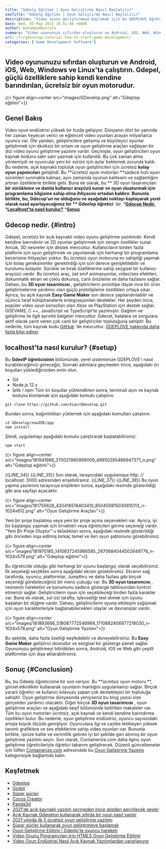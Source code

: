 ```yaml
---
title: "Gdeelp Eğitimi | Oyun Geliştirme Nasıl Başlatılır" 
seoTitle: "Gdeelp Eğitimi | Oyun Geliştirme Nasıl Başlatılır" 
description: "Video oyunu geliştirmeye başlamak için bu GDEPLOVE öğretici makalesini izleyin. Gdeelp kendi kendine barındırılır ve onunla başlamak için programlama becerileri gerektirmez." 
date: Wed, 05 May 2021 16:51:40 +0000
author: muhammadmustafa
summary: "Video oyununuzu sıfırdan oluşturun ve Android, iOS, Web, Windows ve Linux'ta çalıştırın. Gdepel, güçlü özelliklere sahip kendi kendine barındırılan, ücretsiz bir oyun motorudur." 
url: /tr/gdevelop-tutorial-how-to-start-game-development/
categories: ['Game Development Software']
---
```


## Video oyununuzu sıfırdan oluşturun ve Android, iOS, Web, Windows ve Linux'ta çalıştırın. Gdepel, güçlü özelliklere sahip kendi kendine barındırılan, ücretsiz bir oyun motorudur.

{{< figure align=center src="images/GDevelop.png" alt="Gdeplop eğitimi">}}


## Genel Bakış
Video oyun endüstrisi yüksek bir hızda gelişiyor. Dünyanın dört bir yanında her zaman heyecan verici ve eğlenceli video oyunları arayan milyarlarca oyuncu var. Öte yandan, geliştiricilere gelişmiş ve büyüleyici oyunlar geliştirmek için eksiksiz bir ortam ve oyun geliştirme araçları sağlayan bir dizi video oyunu geliştirme yazılımı vardır. Geçmişte, oyun geliştiricileri oyun kaynak kodunu satır satır yazmak için kullanıldı. Bu çok zaman alma yöntemiydi ve oyuncular yeni bir sürüm için aylar beklemek zorunda kaldı. Bu nedenle, açık kaynaklı topluluk oyun geliştiricileri için ücretsiz **kolay oyun yapımcıları**  geliştirdi.
Bu **ücretsiz oyun motorları  **sadece hızlı oyun sürümleri sunmakla kalmaz, aynı zamanda oyunun kalitesini ve sağlamlığını artıran özelliklerle birlikte gelir. Buna ek olarak, bu **  3D oyun tasarımcıları  **bir sürükleme ve damla kullanıcı arayüzü sunar ve oyun oluşturmak için programlama bilgisine sahip olma ihtiyacını ortadan kaldırır. Bununla birlikte, bu, Gdecop'un ne olduğunu ve aşağıdaki noktayı kaplayarak yerel olarak nasıl ayarlayacağımız bir **  Gdeelop öğretici** 'dır.
  ***[Gdecop Nedir.][1]** 
  ***[Localhost'ta nasıl kurulur?][2]** 
  ***[Sonuç][3]** 

## **Gdecop nedir.** {#intro}
Gdepel, ücretsiz bir açık kaynaklı video oyunu geliştirme yazılımıdır. Kendi kendine barındırılır ve 2D oyunlar geliştirmek için zengin özellikler sunar. Ancak, 3D nesneler için destek mevcuttur. Kullanıcıların birden fazla platform için oyun geliştirmek ve yayınlamak için herhangi bir programlama becerisine ihtiyaçları yoktur. Bu ücretsiz oyun motoruna ev sahipliği yapmak için kolay gereksinimler gerektirdiği için son derece genişletilebilir ve kurulumu kolaydır. Sürükle ve bırak özelliklerine sahip sezgisel bir kullanıcı arayüzü vardır. Bu ücretsiz araç, üst sınıf animasyonlar, video/ses efektleri, dokunmatik ekran ve çoklu dokunuş, canlı önizleme ve daha fazlasını sağlar. Dahası, bu **3D oyun tasarımcısı** , geliştiricilerin prototipe dayalı ince bir ürün geliştirmelerine yardımcı olan güçlü prototipleme özellikleri ortaya çıkar.
Ayrıca, bu açık kaynak **Easy Game Maker**  son derece yapılandırılabilir ve üçüncü taraf kütüphanelerle entegrasyonları destekler. Her şeyden önce, popüler video oyun konsolları olan Xbox ve PlayStation için destek sağlar. GDEVANS, C ++, JavaScript ve TypeScript'te yazılmıştır. Dağıtım ve geliştirme ile ilgili ayrıntılı belgeler mevcuttur. Gdecel, hatalara ve sorgulara aktif olarak yanıt veren çok canlı bir geliştiriciler topluluğuna sahiptir. Bu nedenle, tüm kaynak kodu [GitHub][4] 'de mevcuttur.
[GDEPLOVE hakkında daha fazla bilgi edinin][5]

## **localhost'ta nasıl kurulur?** {#setup}
Bu **GdeelP öğreticisinin**  bölümünde, yerel sistemimize GDEPLOVE'ı nasıl kurabileceğimizi göreceğiz. Sonraki adımlara geçmeden önce, aşağıdaki ön koşulları yüklediğinizden emin olun.
  * Git
  * Node.js 12.x
  * İplik / npm
Tüm ön koşullar yüklendikten sonra, terminali açın ve kaynak kodunu klonlamak için aşağıdaki komutu çalıştırın:
```
git clone https://github.com/4ian/GDevelop.git
```
Bundan sonra, bağımlılıkları yüklemek için aşağıdaki komutları çalıştırın:
```
cd GDevelop/newIDE/app
npm install
```
Şimdi, uygulamayı aşağıdaki komutu çalıştırarak başlatabilirsiniz:
```
npm start
```

{{< figure align=center src="images/181941986_370021980999009_49950285486947371_n.png" alt="Gdeplop eğitimi">}}

{{_LINE_34_}}
{{_LINE_35_}}
    Son olarak, tarayıcıdaki uygulamaya http: // localhost: 3000 adresinden erişebilirsiniz.
{{_LINE_37_}}
{{_LINE_38_}}
Bu oyun yapma yazılımını tarayıcıya eriştikten sonra, aşağıdaki resimde gösterildiği gibi ana sayfayı açacaktır.

{{< figure align=center src="images/181755626_430416518403410_850455915030815113_n-1024x612.png" alt="Oyun Geliştirme Araçları">}}

Yeni bir proje başlatma veya yeni bir proje açma seçenekleri var. Ayrıca, iyi bir başlangıç ​​yapmak için örnekleri veya öğreticileri görme seçeneği vardır.
“Yeni Bir Proje Oluştur” u tıkladıktan sonra, aşağıdaki resimde gösterildiği gibi önceden inşa edilmiş birkaç temel ve ileri oyun şablonunu görebilirsiniz.

{{< figure align=center src="images/181970185_1410837245966585_2870884044502649776_n-1024x579.png" alt="Gdeplop eğitimi">}}

Bu öğreticide olduğu gibi herhangi bir oyunu başlangıç ​​olarak seçebilirsiniz. İlk seçeneği seçtikten sonra aşağıdaki ekranı görebilirsiniz. Ekranın sağ tarafında, oyuncu, platformlar, Jumpthru ve daha fazlası gibi birçok seçeneği görebileceğiniz bir menü çubuğu var. Bu **3D oyun tasarımcısı** , nesnenin hareketini ve konumunu sadece gösterge tablosundan kontrol etmenizi sağlar. Geliştiricilerin oyun için seçebileceği birden fazla karakter var. Buna ek olarak, sol üst tarafta, işlevselliği test etmek için oyunu başlatan bir düğme vardır. Dahası, geliştiricilerin oyuna etkileşim sağlamak için oyun karakterleriyle bağlanabilecekleri olaylar ve davranışlar vardır.

{{< figure align=center src="images/181893666_518087772546969_1710882406977218030_n-1024x578.png" alt="Oyun Geliştirme Yazılımı">}}

Bu şekilde, daha fazla özelliği keşfedebilir ve deneyebilirsiniz. Bu **Easy Game Maker**  geliştirici dostudur ve sezgisel bir gösterge paneli sağlar. Oyununuzu geliştirmeyi bitirdikten sonra, Android, iOS ve Web gibi çeşitli platformlar için dışa aktarabilirsiniz.

## **Sonuç** {#Conclusion}
Bu, bu Gdeelp öğreticisine bir son veriyor. Bu **ücretsiz oyun motoru **, görsel etkinlikler kullanarak oyunların mantığını uygulamanızı sağlar. Birçok yararlı öğretici ve kullanıcı kılavuzu yapan çok destekleyici bir topluluğa sahiptir. Oyun geliştirme dünyasında yeniyseniz bu blog yazısı size gerçekten yardımcı olacaktır. Diğer birçok  **3D oyun tasarımcısı**  , oyun geliştirme araçları ve aşağıdaki keşif bölümünde belirtilen makaleler var. Tüm bu oyun motorları ücretsiz, açık kaynak ve kendi kendine barındırma özellikleri bulur. Bu nedenle, oyun geliştirme endüstrisi, oyuncu sayısındaki artışla büyük ölçüde genişliyor. Oyunculara ilgi ve cazibe tetikleyen yüksek tanımlı grafiklere ve ses efektlerine sahip video oyunları var. Bununla birlikte, işinize kalite ve verimlilik getiren iyi bir şekilde geri alınmış bir oyun geliştirme yazılımı seçin.
Son olarak, Containerize.com daha ilginç oyun geliştirme öğreticileriyle öğretici tabanını geliştirecek. Düzenli güncellemeler için lütfen [Containerize.com][7] adresindeki bu [Oyun Geliştirme Yazılımı][6] kategorisiyle bağlantıda kalın.

## Keşfetmek
  * [Gdeelop][8]
  * [Godot][9]
  * [Süper güçler][10]
  * [Cocos Creator][11]
  * [Panda3d][12]
  * [2021'de açık kaynaklı yazılım seçmeden önce gözden geçirilecek şeyler][13]
  * [Açık Kaynak Gdepelop kullanarak sıfırda bir oyun nasıl yapılır][14]
  * [2021 yılında ilk 5 ücretsiz oyun geliştirme yazılımı][15]
  * [Süper güçler kullanarak oyun geliştirmeye başlamak][16]
  * [Oyun Geliştirme Eğitimi | Gdeelp'te oyuncu hareketi][17]
  * [Video Oyunu Programcıları için HTML5 Oyun Geliştirme Eğitimi][18]
  * [Video Oyun Endüstrisi Nasıl Açık Kaynak Yazılımlardan yararlanıyor][19]

  
[1]: #intro
[2]: #setup
[3]: #Conclusion
[4]: https://github.com/4ian/GDevelop
[5]: https://gdevelop-app.com/
[6]: https://products.containerize.com/game-development-software
[7]: https://www.containerize.com/
[8]: https://products.containerize.com/game-development-software/gdevelop/
[9]: https://products.containerize.com/game-development-software/godot/
[10]: https://products.containerize.com/game-development-software/superpowers/
[11]: https://products.containerize.com/game-development-software/cocos-creator/
[12]: https://products.containerize.com/game-development-software/panda3d/
[13]: https://blog.containerize.com/cmdb-software/things-to-review-before-opting-open-source-software-in-2021/
[14]: https://blog.containerize.com/game-development-software/how-to-make-a-game-on-scratch-using-open-source-gdevelop/
[15]: https://blog.containerize.com/game-development-software/top-5-free-game-development-software-in-the-year-2021/
[16]: https://blog.containerize.com/game-development-software/superpowers-animation-getting-started-with-game-development/
[17]: https://blog.containerize.com/game-development-software/game-development-tutorial-player-movement-in-gdevelop/
[18]: https://blog.containerize.com/2021/05/19/html5-game-development-tutorial-for-video-game-programmers/
[19]: https://blog.containerize.com/2021/05/07/how-video-gaming-industry-leveraging-open-source-software/
